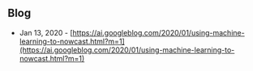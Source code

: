 ## Blog
- Jan 13, 2020 - [https://ai.googleblog.com/2020/01/using-machine-learning-to-nowcast.html?m=1](https://ai.googleblog.com/2020/01/using-machine-learning-to-nowcast.html?m=1)